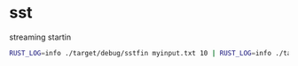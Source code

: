 # sst

streaming startin

```bash
RUST_LOG=info ./target/debug/sstfin myinput.txt 10 | RUST_LOG=info ./target/debug/sstdel
```

